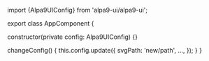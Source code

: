 import {Alpa9UIConfig} from 'alpa9-ui/alpa9-ui';

export class AppComponent {

  constructor(private config: Alpa9UIConfig) {}

  changeConfig() {
    this.config.update({
      svgPath: 'new/path',
      ...,
    });
  }
}
